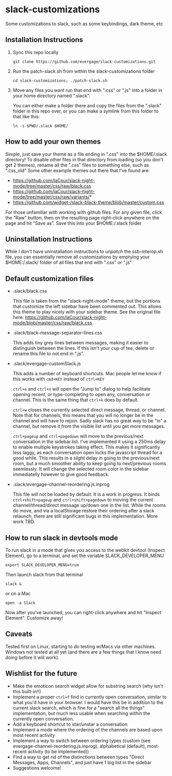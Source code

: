# slack-customizations
Some customizations to slack, such as some keybindings, dark theme, etc

## Installation Instructions
1. Sync this repo locally

    `git clone https://github.com/evergage/slack-customizations.git`
2. Run the patch-slack.sh from within the slack-customizations folder

    `cd slack-customizations; ./patch-slack.sh`
3. Move any files you want run that end with ".css" or ".js" into a folder in your home directory named ".slack".

    You can either make a folder there and copy the files from the ".slack" folder in this repo over, or you can make a symlink from this folder to that like this:
    
    `ln -s $PWD/.slack $HOME/`

## How to add your own themes
Simple, just save your theme as a file ending in ".css" into the $HOME/.slack directory!  To disable other files in that directory from loading (so you don't get 2 themes), rename all the ".css" files to something else, such as ".css_old"
Some other example themes out there that I've found are:
- https://github.com/laCour/slack-night-mode/tree/master/css/raw/black.css
- https://github.com/laCour/slack-night-mode/tree/master/css/raw/variants/*
- https://github.com/widget-/slack-black-theme/blob/master/custom.css

For those unfamiliar with working with github files.  For any given file, click the "Raw" button, then on the resulting page right-click anywhere on the page and hit "Save as".  Save this into your $HOME:/.slack folder

## Uninstallation Instructions

While I don't have uninstallation instructions to *unpatch* the ssb-interop.sh file, you can essentially remove all customizations by emptying your $HOME:/.slack/ folder of all files that end with ".css" or ".js"

## Default customization files

- .slack/black.css

    This file is taken from the "slack-night-mode" theme, but the portions that customize the left sidebar have been commented out.  This allows this theme to play nicely with your sidebar theme.  See the original file here: https://github.com/laCour/slack-night-mode/blob/master/css/raw/black.css

- .slack/black-message-separator-lines.css

    This adds tiny grey lines between messages, making it easier to distinguish between the lines.  If this isn't your cup of tee, delete or rename this file to not end in ".js".

- .slack/evergage-customSlack.js

    This adds a number of keyboard shortcuts.  Mac people let me know if this works with `cmd+KEY` instead of `ctrl+KEY`

    `ctrl+e` and `ctrl+n` will open the "Jump to" dialog to help facilitate opening recent, or type-completing to open any, conversation or channel.  This is the same thing that `ctrl+k` does by default.

    `ctrl+w` closes the currently selected direct message, thread, or channel.  Note that for channels, this means that you will no longer be in the channel and will have to rejoin.  Sadly slack has no great way to be "in" a channel, but remove it from the visible list until you get more messages.

    `ctrl+pageup` and `ctrl+pagedown` will move to the previous/next conversation in the sidebar list.  I've implemented it using a 250ms delay to enable multiple keystrokes taking effect.  This makes it significantly less laggy, as each conversation open locks the javascript thread for a good while.  This results in a *slight* delay in going to the previous/next room, but a much smoother ability to keep going to next/previous rooms seemlessly.  It will change the selected room color in the sidebar immediatelly however to give good feedback.

- .slack/evergage-channel-reordering.js.inprog

    This file will not be loaded by default.  It is a work in progress.  It binds `ctrl+shift+pageup` and `ctrl+shift+pagedown` to moving the current channel/thread/direct message up/down one in the list.  While the rooms do move, and via a localStorage restore their ordering after a slack relaunch, there are still significant bugs in this implementation.  More work TBD.

## How to run slack in devtools mode
To run slack in a mode that gives you access to the webkit devtool (Inspect Element), go to a terminal, and set the variable SLACK_DEVELOPER_MENU

`export SLACK_DEVELOPER_MENU=true`

Then launch slack from that terminal

`slack &`

or on a Mac

`open -a Slack`

Now after you've launched, you can right-click anywhere and hit "Inspect Element".  Customize away!

## Caveats
Tested first on Linux, starting to do testing w/Macs via other machines.  Windows not tested at all yet (and there are a few things that I know need doing before it will work).

## Wishlist for the future

- Make the emoticon search widget allow for substring search (why isn't this built-in!!)
- Implement a proper `ctrl+f` find in currently open conversation, similar to what you'd have in your browser.  I would have this be in addition to the current slack search, which is fine for a "search all the things" implementation, but much less usable when searching within the currently open conversation.
- Add a keyboard shortcut to star/unstar a conversation
- Implement a mode where the ordering of the channels are based upon most recent activity
- Implement a way to switch between ordering types (custom (see evergage-channel-reordering.js.inprog), alphabetical (default), most recent activity (to be implemented))
- Find a way to get rid of the distinctions between types "Direct Messages, Apps, Channels", and just have 1 big list in the sidebar
- Suggestions welcome!
